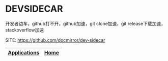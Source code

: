 # DEVSIDECAR

 开发者边车，github打不开，github加速，git clone加速，git release下载加速，stackoverflow加速

 SITE: https://github.com/docmirror/dev-sidecar

 | [Applications](https://portable-linux-apps.github.io/apps.html) | [Home](https://portable-linux-apps.github.io)
 | --- | --- |
